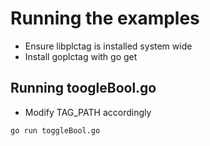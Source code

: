 # Running the examples

- Ensure libplctag is installed system wide
- Install goplctag with go get

## Running toogleBool.go

- Modify TAG_PATH accordingly

```
go run toggleBool.go
```
